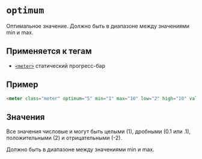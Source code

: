 # `optimum`

Оптимальное значение. Должно быть в диапазоне между значениями min и max.

## Применяется к тегам

- [`<meter>`](<../TAGS UI/meter.md>) статический прогресс-бар

## Пример

```html
<meter class="meter" optimum="5" min="1" max="10" low="2" high="10" value="3"></meter>
```

## Значения

Все значения числовые и могут быть целыми (1), дробными (0.1 или .1), положительными (2) и отрицательными (-2).

Должно быть в диапазоне между значениями min и max.
